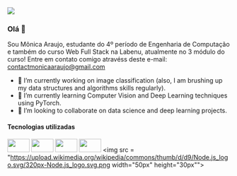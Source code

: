 <img src="https://github.com/pr2tik1/pr2tik1/blob/master/IMAGE-NAME">

### Olá 👋
Sou Mônica Araujo, estudante do 4º período de Engenharia de Computação e também do curso Web Full Stack na Labenu, atualmente no 3 módulo do curso! Entre em contato comigo atravéss deste e-mail: contactmonicaaraujo@gmail.com

- 🔭 I’m currently working on image classification (also, I am brushing up my data structures and algorithms skills regularly).
- 🌱 I’m currently learning Computer Vision and Deep Learning techniques using PyTorch.
- 🤝 I’m looking to collaborate on data science and deep learning projects. 

#### Tecnologias utilizadas

<img src="https://upload.wikimedia.org/wikipedia/commons/thumb/a/a7/React-icon.svg/1200px-React-icon.svg.png" width="50px" height="30px"/> <img src="https://upload.wikimedia.org/wikipedia/commons/thumb/9/99/Unofficial_JavaScript_logo_2.svg/1200px-Unofficial_JavaScript_logo_2.svg.png" width="50px" height="30px"/> <img src="https://cdn.pixabay.com/photo/2017/08/05/11/16/logo-2582747_1280.png" width="50px" height="30px"/> <img src = "https://img1.gratispng.com/20180824/gwx/kisspng-computer-icons-pro-git-portable-network-graphics-i-git-book-pro-git-app-app-5b80546bc0a4c5.2332101615351368757891.jpg" width="50px" height="30px"> <img src = "https://upload.wikimedia.org/wikipedia/commons/thumb/d/d9/Node.js_logo.svg/320px-Node.js_logo.svg.png width="50px" height="30px"">

<!--
**monica-araujo/monica-araujo** is a ✨ _special_ ✨ repository because its `README.md` (this file) appears on your GitHub profile.

Here are some ideas to get you started:

- 🔭 I’m currently working on ...
- 🌱 I’m currently learning ...
- 👯 I’m looking to collaborate on ...
- 🤔 I’m looking for help with ...
- 💬 Ask me about ...
- 📫 How to reach me: ...
- 😄 Pronouns: ...
- ⚡ Fun fact: ...
-->
